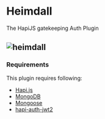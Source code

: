# Heimdall
The HapiJS gatekeeping Auth Plugin

![heimdall](https://cloud.githubusercontent.com/assets/251937/24344101/2c915306-12ca-11e7-91a0-ddc9738cef54.png)
------

### Requirements
This plugin requires following:

- [Hapi.js](https://github.com/hapijs/hapi)
- [MongoDB](https://github.com/mongodb/mongo)
- [Mongoose](https://github.com/Automattic/mongoose)
- [hapi-auth-jwt2](https://github.com/dwyl/hapi-auth-jwt2)
